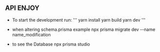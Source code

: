 ## API ENJOY

- To start the development run:
'''
yarn install
yarn build
yarn dev
'''

- when altering schema.prisma example
npx prisma migrate dev --name name_modification

- to see the Database
npx prisma studio